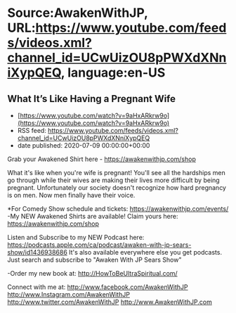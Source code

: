 # Source:AwakenWithJP, URL:https://www.youtube.com/feeds/videos.xml?channel_id=UCwUizOU8pPWXdXNniXypQEQ, language:en-US

## What It’s Like Having a Pregnant Wife
 - [https://www.youtube.com/watch?v=9aHxARkrw9o](https://www.youtube.com/watch?v=9aHxARkrw9o)
 - RSS feed: https://www.youtube.com/feeds/videos.xml?channel_id=UCwUizOU8pPWXdXNniXypQEQ
 - date published: 2020-07-09 00:00:00+00:00

Grab your Awakened Shirt here - https://awakenwithjp.com/shop

What it's like when you're wife is pregnant! You'll see all the hardships men go through while their wives are making their lives more difficult by being pregnant. Unfortunately our society doesn't recognize how hard pregnancy is on men. Now men finally have their voice. 

*For Comedy Show schedule and tickets: https://awakenwithjp.com/events/
-My NEW Awakened Shirts are available! Claim yours here: https://awakenwithjp.com/shop

Listen and Subscribe to my NEW Podcast here: 
https://podcasts.apple.com/ca/podcast/awaken-with-jp-sears-show/id1436938686
It's also available everywhere else you get podcasts. Just search and subscribe to "Awaken With JP Sears Show"

-Order my new book at: http://HowToBeUltraSpiritual.com/

Connect with me at: 
http://www.facebook.com/AwakenWithJP
http://www.Instagram.com/AwakenWithJP
http://www.twitter.com/AwakenWithJP
http://www.AwakenWithJP.com

